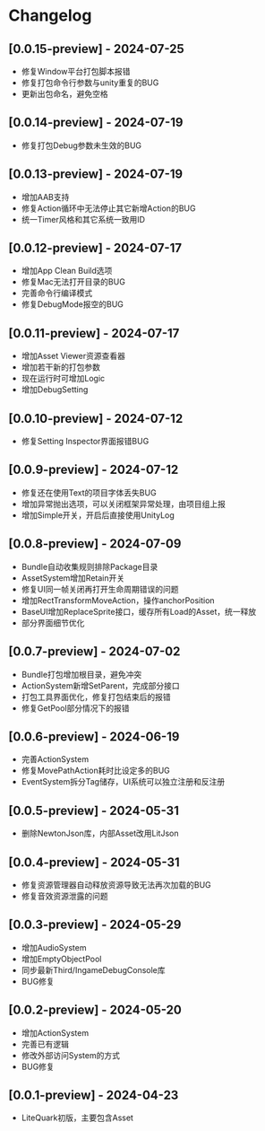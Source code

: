 # Changelog

## [0.0.15-preview] - 2024-07-25
- 修复Window平台打包脚本报错
- 修复打包命令行参数与unity重复的BUG
- 更新出包命名，避免空格

## [0.0.14-preview] - 2024-07-19
- 修复打包Debug参数未生效的BUG

## [0.0.13-preview] - 2024-07-19
- 增加AAB支持
- 修复Action循环中无法停止其它新增Action的BUG
- 统一Timer风格和其它系统一致用ID

## [0.0.12-preview] - 2024-07-17
- 增加App Clean Build选项
- 修复Mac无法打开目录的BUG
- 完善命令行编译模式
- 修复DebugMode报空的BUG

## [0.0.11-preview] - 2024-07-17
- 增加Asset Viewer资源查看器
- 增加若干新的打包参数
- 现在运行时可增加Logic
- 增加DebugSetting

## [0.0.10-preview] - 2024-07-12
- 修复Setting Inspector界面报错BUG

## [0.0.9-preview] - 2024-07-12
- 修复还在使用Text的项目字体丢失BUG
- 增加异常抛出选项，可以关闭框架异常处理，由项目组上报
- 增加Simple开关，开启后直接使用UnityLog

## [0.0.8-preview] - 2024-07-09
- Bundle自动收集规则排除Package目录
- AssetSystem增加Retain开关
- 修复UI同一帧关闭再打开生命周期错误的问题
- 增加RectTransformMoveAction，操作anchorPosition
- BaseUI增加ReplaceSprite接口，缓存所有Load的Asset，统一释放
- 部分界面细节优化

## [0.0.7-preview] - 2024-07-02
- Bundle打包增加根目录，避免冲突
- ActionSystem新增SetParent，完成部分接口
- 打包工具界面优化，修复打包结束后的报错
- 修复GetPool部分情况下的报错

## [0.0.6-preview] - 2024-06-19
- 完善ActionSystem
- 修复MovePathAction耗时比设定多的BUG
- EventSystem拆分Tag储存，UI系统可以独立注册和反注册

## [0.0.5-preview] - 2024-05-31
- 删除NewtonJson库，内部Asset改用LitJson

## [0.0.4-preview] - 2024-05-31
- 修复资源管理器自动释放资源导致无法再次加载的BUG
- 修复音效资源泄露的问题

## [0.0.3-preview] - 2024-05-29
- 增加AudioSystem
- 增加EmptyObjectPool
- 同步最新Third/IngameDebugConsole库
- BUG修复

## [0.0.2-preview] - 2024-05-20
- 增加ActionSystem
- 完善已有逻辑
- 修改外部访问System的方式
- BUG修复

## [0.0.1-preview] - 2024-04-23
- LiteQuark初版，主要包含Asset
